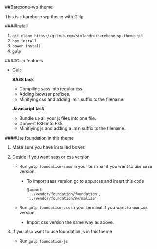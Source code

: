 ##Barebone-wp-theme

This is a barebone wp theme with Gulp.


####Install
1. `git clone https://github.com/sim1andre/barebone-wp-theme.git`
2. `npm install`
3. `bower install`
4. `gulp`


####Gulp features

* Gulp

    **SASS task**
    * Compiling sass into regular css.
    * Adding browser prefixes.
    * Minifying css and adding .min suffix to the filename.

    **Javascript task**
    * Bundle up all your js files into one file.
    * Convert ES6 into ES5.
    * Minifiying js and adding a .min suffix to the filename.



####Use foundation in this theme
1. Make sure you have installed bower.
2. Deside if you want sass or css version
    * Run `gulp foundation-sass` in your terminal if you want to use sass version.
        * To import sass version go to app.scss and insert this code

          ```
          @import
          '../vendor/foundation/foundation',
          '../vendor/foundation/normalize';
          ```

    * Run `gulp foundation-css` in your terminal if you want to use css version.
       * Import css version the same way as above.

4. If you also want to use foundation js in this theme
    * Run `gulp foundation-js`
